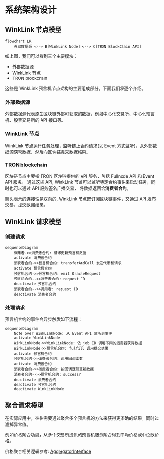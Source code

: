 # 系统架构设计
<!-- Architecture Overview -->

## WinkLink 节点模型

```mermaid
flowchart LR
    外部数据源 <--> B[WinkLink Node] <--> C[TRON BlockChain API]
```

如上图，我们可以看到三个主要模块：

* 外部数据源
* WinkLink 节点
* TRON blockchain

这些是 WinkLink 预言机节点架构的主要组成部分，下面我们将逐个介绍。

### 外部数据源

外部数据源代表原生区块链外部可获取的数据，例如中心化交易所、中心化预言机、股票交易所的 API 接口等。

### WinkLink 节点

WinkLink 节点运行任务处理，监听链上合约请求(以 Event 方式监听)，从外部数据源获取数据，然后向区块链提交数据结果。

### TRON blockchain

区块链节点主要指 TRON 区块链提供的 API 服务，包括 Fullnode API 和 Event API 服务。
通过这些 API, WinkLink 节点可以监听特定合约事件来启动任务，同时也可以通过 API 服务签名广播交易，
将数据返回给**消费者合约**。

箭头表示的连接性是双向的, WinkLink 节点既订阅区块链事件，又通过 API 发布交易，提交数据结果。

## WinkLink 请求模型

### 创建请求

```mermaid
sequenceDiagram
    调用者->>消费者合约: 请求更新预言机数据
    activate 消费者合约
    消费者合约->>预言机合约: transferAndCall 发送代币和请求
    activate 预言机合约
    预言机合约->>预言机合约: emit OracleRequest
    预言机合约-->>消费者合约: request ID
    deactivate 预言机合约
    消费者合约-->>调用者: request ID
    deactivate 消费者合约
```

### 处理请求

预言机合约的事件会异步触发如下流程：

```mermaid
sequenceDiagram
    Note over WinkLinkNode: 从 Event API 监听到事件
    activate WinkLinkNode
    WinkLinkNode->>WinkLinkNode: 依 job ID 调用不同的适配器获得数据
    WinkLinkNode->>预言机合约: fulfill 调用提交结果
    activate 预言机合约
    预言机合约->>消费者合约: 调用回调函数
    activate 消费者合约
    消费者合约->>消费者合约: 按回调逻辑更新数据
    消费者合约-->>预言机合约: success?
    deactivate 消费者合约
    deactivate 预言机合约
    deactivate WinkLinkNode
```

## 聚合请求模型

在实际应用中，往往需要通过聚合多个预言机的方法来获得更准确的结果，同时过滤掉异常值。

例如价格聚合功能，从多个交易所提供的预言机服务聚合得到平均价格或中位数价格。

价格聚合相关逻辑参考: [AggregatorInterface](https://github.com/wink-link/winklink/blob/master/tvm-contracts/v1.0/TronUser.sol)
